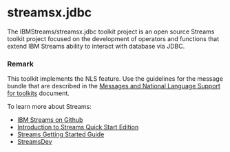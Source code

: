 # streamsx.jdbc

The IBMStreams/streamsx.jdbc toolkit project is an open source Streams toolkit project focused on the development of operators and functions that extend IBM Streams ability to interact with database via JDBC.

### Remark
This toolkit implements the NLS feature. Use the guidelines for the message bundle that are described in the [Messages and National Language Support for toolkits](https://github.com/IBMStreams/administration/wiki/Messages-and-National-Language-Support-for-toolkits) document.

To learn more about Streams:

* [IBM Streams on Github](http://ibmstreams.github.io)
* [Introduction to Streams Quick Start Edition](http://ibmstreams.github.io/streamsx.documentation/docs/4.2/qse-intro/)
* [Streams Getting Started Guide](http://ibmstreams.github.io/streamsx.documentation/docs/4.2/qse-getting-started/)
* [StreamsDev](https://developer.ibm.com/streamsdev/)
